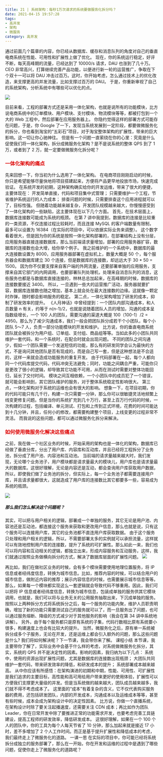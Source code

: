 ```yaml
---
title: 21 | 系统架构：每秒1万次请求的系统要做服务化拆分吗？
date: 2021-04-15 19:57:28
tags:
- 高并发
- 架构
- 微服务
category: 高并发
---
```

通过前面几个篇章的内容，你已经从数据库、缓存和消息队列的角度对自己的垂直电商系统在性能、可用性和扩展性上做了优化。
现在，你的系统运行稳定，好评不断，每天高峰期的流量，已经达到了 10000/s 请求，DAU 也涨到了几十万。CEO 非常高兴，打算继续完善产品功能，以便进行新一轮的运营推广，争取在下个双十一可以将 DAU 冲击过百万。这时，你开始考虑，怎么通过技术上的优化改造，来支撑更高的并发流量，比如支撑过百万的 DAU。
于是，你重新审视了自己的系统架构，分析系统中有哪些可以优化的点。

<img src="/blog.io/img/21系统架构图.png">

目前来看，工程的部署方式还是采用一体化架构，也就是说所有的功能模块，比方说电商系统中的订单模块、用户模块、支付模块、物流模块等等，都被打包到一个大的 Web 工程中，然后部署在应用服务器上。
你隐约觉得这样的部署方式可能存在问题，于是，你 Google 了一下，发现当系统发展到一定阶段，都要做微服务化的拆分，你也看到淘宝的“五彩石”项目，对于淘宝整体架构的扩展性，带来的巨大影响。这一切让你心驰神往。
但是有一个问题一直萦绕在你的心里：究竟是什么促使我们将一体化架构，拆分成微服务化架构？是不是说系统的整体 QPS 到了 1 万，或者到了 2 万，就一定要做微服务化拆分呢？

### <font color = "dd0000">一体化架构的痛点</font>

先来回想一下，你当初为什么选用了一体化架构。
在电商项目刚刚启动的时候，你只是希望能够尽量快地将项目搭建起来，方便将产品更早地投放市场，快速完成验证。
在系统开发的初期，这种架构确实给你的开发运维，带来了很大的便捷，主要体现在：
开发简单直接，代码和项目集中式管理；
只需要维护一个工程，节省维护系统运行的人力成本；
排查问题的时候，只需要排查这个应用进程就可以了，目标性强。
但随着功能越来越复杂，开发团队规模越来越大，你慢慢感受到了一体化架构的一些缺陷，这主要体现在以下几个方面。
首先，在技术层面上，数据库连接数可能成为系统的瓶颈。
在第 7 讲中我提到，数据库的连接是比较重的一类资源，不仅连接过程比较耗时，而且连接 MySQL 的客户端数量有限制，最多可以设置为 16384（在实际的项目中，可以依据实际业务来调整）。
这个数字看着很大，但是因为你的系统是按照一体化架构部署的，在部署结构上没有分层，应用服务器直接连接数据库，那么当前端请求量增加，部署的应用服务器扩容，数据库的连接数也会大增，给你举个例子。
我之前维护的一个系统中，数据库的最大连接数设置为 8000，应用服务器部署在虚拟机上，数量大概是 50 个，每个服务器会和数据库建立 30 个连接，但是数据库的连接数，却远远大于 30 * 50 = 1500。
因为你不仅要支撑来自客户端的外网流量，还要部署单独的应用服务，支撑来自其它部门的内网调用，也要部署队列处理机，处理来自消息队列的消息，这些服务也都是与数据库直接连接的，林林总总加起来，在高峰期的时候，数据库的连接数要接近 3400。
所以，一旦遇到一些大的运营推广活动，服务器就要扩容，数据库连接数也随之增加，基本上就会处在最大连接数的边缘。这就像一颗定时炸弹，随时都会影响服务的稳定。
第二点，一体化架构增加了研发的成本，抑制了研发效率的提升。
《人月神话》中曾经提到：一个团队内部沟通成本，和人员数量 n 有关，约等于 n(n-1)/2，也就是说随着团队人员的增加，沟通的成本呈指数级增长，一个 100 人的团队，需要沟通的渠道大概是 100（100-1）/2 = 4950。那么为了减少沟通成本，我们一般会把团队拆分成若干个小团队，每个小团队 5～7 人，负责一部分功能模块的开发和维护。
比方说，你的垂直电商系统团队就会被拆分为用户组、订单组、支付组、商品组等等。当如此多的小团队共同维护一套代码，和一个系统时，在配合时就会出现问题。
不同的团队之间沟通少，假如一个团队需要一个发送短信的功能，那么有的研发同学会认为最快的方式，不是询问其他团队是否有现成的，而是自己写一套，但是这种想法是不合适的，这样一来就会造成功能服务的重复开发。
由于代码部署在一起，每个人都向同一个代码库提交代码，代码冲突无法避免；同时，功能之间耦合严重，可能你只是更改了很小的逻辑，却导致其它功能不可用，从而在测试时需要对整体功能回归，延长了交付时间。
模块之间互相依赖，一个小团队中的成员犯了一个错误，就可能会影响到，其它团队维护的服务，对于整体系统稳定性影响很大。
第三点，一体化架构对于系统的运维也会有很大的影响。
想象一下，在项目初期，你的代码可能只有几千行，构建一次只需要一分钟，那么你可以很敏捷灵活地频繁上线变更修复问题。但是当你的系统扩充到几十万行，甚至上百万行代码的时候，一次构建的过程，包括编译、单元测试、打包和上传到正式环境，花费的时间可能达到十几分钟，并且，任何小的修改，都需要构建整个项目，上线变更的过程非常不灵活。
而我说的这些问题，都可以通过微服务化拆分来解决。


### <font color = "dd0000">如何使用微服务化解决这些痛点</font>

之前，我在做一个社区业务的时候，开始采用的架构也是一体化的架构，数据库已经做了垂直分库，分出了用户库、内容库和互动库，并且已经将工程拆分了业务池，拆分成了用户池、内容池和互动池。
当前端的请求量越来越大时，我们发现，无论哪个业务池子，用户模块都是请求量最大的模块儿，用户库也是请求量最大的数据库。这很好理解，无论是内容还是互动，都会查询用户库获取用户数据，所以，即使我们做了业务池的拆分，但实际上，每一个业务池子都需要连接用户库，并且请求量都很大，这就造成了用户库的连接数比其它都要多一些，容易成为系统的瓶颈。

<img src="/blog.io/img/一体化架构业务池.png">

<h5>那么我们怎么解决这个问题呢？</h5>
其实，可以把与用户相关的逻辑，部署成一个单独的服务，其它无论是用户池、内容池还是互动池，都连接这个服务来获取和更改用户信息，那么也就是说，只有这个服务可以连接用户库，其它的业务池都不直连用户库获取数据。
由于这个服务只处理和用户相关的逻辑，所以，不需要部署太多的实例就可以承担流量，这样就可以有效地控制用户库的连接数，提升了系统的可扩展性。那么如此一来，我们也可以将内容和互动相关的逻辑，都独立出来，形成内容服务和互动服务，这样，我们就通过按照业务做横向拆分的方式，解决了数据库层面的扩展性问题。

<img src="/blog.io/img/服务化部署.png">

再比如，我们在做社区业务的时候，会有多个模块需要使用地理位置服务，将 IP 信息或者经纬度信息，转换为城市信息。比如，推荐内容的时候，可以结合用户的城市信息，做附近内容的推荐；展示内容信息的时候，也需要展示城市信息等等。
那么，如果每一个模块都实现这么一套逻辑就会导致代码不够重用。因此，我们可以把将 IP 信息或者经纬度信息，转换为城市信息，包装成单独的服务供其它模块调用，也就是，我们可以将与业务无关的公用服务抽取出来，下沉成单独的服务。
按照以上两种拆分方式将系统拆分之后，每一个服务的功能内聚，维护人员职责明确，增加了新的功能只需要测试自己的服务就可以了，而一旦服务出了问题，也可以通过服务熔断、降级的方式减少对于其他服务的影响（我会在第 34 讲中系统地讲解）。
另外，由于每个服务都只是原有系统的子集，代码行数相比原有系统要小很多，构建速度上也会有比较大的提升。
当然，微服务化之后，原有单一系统被拆分成多个子服务，无论在开发，还是运维上都会引入额外的问题，那么这些问题是什么? 我们将如何解决呢？下一节课，我会带你来了解。
课程小结
本节课，我主要带你了解了，实际业务中会基于什么样的考虑，对系统做微服务化拆分，其实，系统的 QPS 并不是决定性的因素。影响的因素，我归纳为以下几点：
系统中，使用的资源出现扩展性问题，尤其是数据库的连接数出现瓶颈；
大团队共同维护一套代码，带来研发效率的降低，和研发成本的提升；
系统部署成本越来越高。
从中你应该有所感悟：在架构演进的初期和中期，性能、可用性、可扩展性是我们追求的主要目标，高性能和高可用给用户带来更好的使用体验，扩展性可以方便我们支撑更大量级的并发。但是当系统做的越来越大，团队成员越来越多，我们就不得不考虑成本了。
这里面的“成本”有着复杂的含义，它不仅代表购买服务器的费用，还包括研发团队，内部的开发成本，沟通成本以及运维成本等等，甚至有些时候，成本会成为架构设计中的决定性因素。
比方说，你做一个直播系统，在架构设计时除了要关注起播速度，还需要关注 CDN 成本；再比如作为团队 Leader，你在日常开发中除了要推进正常的功能需求开发，也要考虑完善工具链建设，提高工程师的研发效率，降低研发成本。
这很好理解，如果在一个 100 个人的团队中，你的工具为每个人每天节省了 10 分钟，那么加起来就是接近 17 小时，差不多增加了 2 个人工作时间。而正是基于提升扩展性和降低成本的考虑，我们最终走上了微服务化的道路。
一课一思
在实际的项目中，你可能已经将系统拆分成独立的服务部署了，那么在一开始，你在开发和运维的过程中是遇到了哪些问题，促使你走上了微服务化的道路呢？





